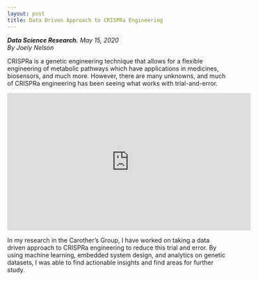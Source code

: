 ```yaml
---
layout: post
title: Data Driven Approach to CRISPRa Engineering
---
```

***Data Science Research.*** *May 15, 2020*
<br>
*By Joely Nelson*

CRISPRa is a genetic engineering technique that allows for a flexible engineering of metabolic pathways which have applications in medicines, biosensors, and much more. However, there are many unknowns, and much of CRISPRa engineering has been seeing what works with trial-and-error.

<iframe width="560" height="315" src="https://www.youtube.com/embed/KkWm_vWaI30" frameborder="0" allow="accelerometer; autoplay; clipboard-write; encrypted-media; gyroscope; picture-in-picture" allowfullscreen></iframe>

In my research in the Carother’s Group, I have worked on taking a data driven approach to CRISPRa engineering to reduce this trial and error. By using machine learning, embedded system design, and analytics on genetic datasets, I was able to find actionable insights and find areas for further study.
